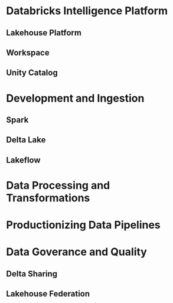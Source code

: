 # Databricks Intelligence Platform

## Lakehouse Platform

## Workspace

## Unity Catalog

# Development and Ingestion

## Spark

## Delta Lake

## Lakeflow

# Data Processing and Transformations

# Productionizing Data Pipelines

# Data Goverance and Quality

## Delta Sharing

## Lakehouse Federation

